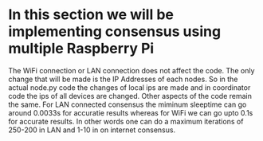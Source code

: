 # In this section we will be implementing consensus using multiple Raspberry Pi
The WiFi connection or LAN connection does not affect the code. The only change that will be made is the IP Addresses of each nodes. So in the actual node.py code the changes of local ips are made and in coordinator code the ips of all devices are changed. Other aspects of the code remain the same.
For LAN connected consensus the miminum sleeptime can go around 0.0033s for accuratie results whereas for WiFi we can go upto 0.1s for accurate results.
In other words one can do a maximum iterations of 250-200 in LAN and 1-10 in on internet consensus.
